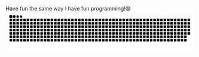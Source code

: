Have fun the same way I have fun programming!😄
![gotcha](https://github.com/eduao/eduao/blob/output/github-contribution-grid-snake.svg)
